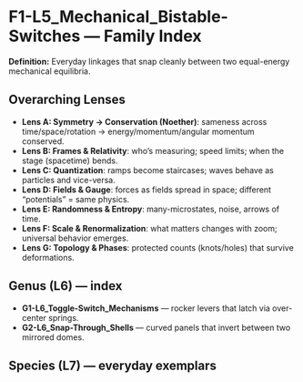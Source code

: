 # F1-L5_Mechanical_Bistable-Switches — Family Index
**Definition:** Everyday linkages that snap cleanly between two equal-energy mechanical equilibria.

## Overarching Lenses

- **Lens A: Symmetry -> Conservation (Noether)**: sameness across time/space/rotation → energy/momentum/angular momentum conserved.
- **Lens B: Frames & Relativity**: who’s measuring; speed limits; when the stage (spacetime) bends.
- **Lens C: Quantization**: ramps become staircases; waves behave as particles and vice-versa.
- **Lens D: Fields & Gauge**: forces as fields spread in space; different “potentials” = same physics.
- **Lens E: Randomness & Entropy**: many-microstates, noise, arrows of time.
- **Lens F: Scale & Renormalization**: what matters changes with zoom; universal behavior emerges.
- **Lens G: Topology & Phases**: protected counts (knots/holes) that survive deformations.

## Genus (L6) — index
- **G1-L6_Toggle-Switch_Mechanisms** — rocker levers that latch via over-center springs.
- **G2-L6_Snap-Through_Shells** — curved panels that invert between two mirrored domes.

## Species (L7) — everyday exemplars

